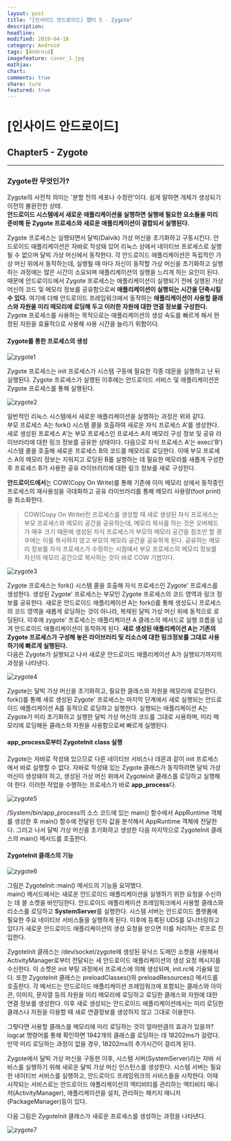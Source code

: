 ```yaml
---
layout: post
title: "[인사이드 안드로이드] 챕터 5 - Zygote"
description:
headline:
modified: 2019-04-18
category: Android
tags: [Android]
imagefeature: cover_1.jpg
mathjax:
chart:
comments: true
share: ture
featured: true
---
```


# [인사이드 안드로이드]


## Chapter5 - Zygote


---------------------------------------


### Zygote란 무엇인가?  

Zygote의 사전적 의미는 '분할 전의 세포나 수정란'이다. 쉽게 말하면 개체가 생성되기 이전의 불완전한 상태.  
**안드로이드 시스템에서 새로운 애플리케이션을 실행하면 실행에 필요한 요소들을 미리 준비해 둔 Zygote 프로세스와 새로운 애플리케이션이 결합되서 실행된다.**  

Zygote 프로세스는 실행되면서 달빅(Dalvik) 가상 머신을 초기화하고 구동시킨다. 안드로이드 애플리케이션은 자바로 작성돼 있어 리눅스 상에서 네이티브 프로세스로 실행될 수 없으며 달빅 가상 머신에서 동작한다. 각 안드로이드 애플리케이션은 독립적인 가상 머신 위에서 동작하는데, 실행될 때 마다 자신이 동작할 가상 머신을 초기화하고 실행하는 과정에는 많은 시간이 소요되며 애플리케이션의 실행을 느리게 하는 요인이 된다. 때문에 안드로이드에서 Zygote 프로세스는 애플리케이션이 실행되기 전에 실행된 가상 머신의 코드 및 메모리 정보를 공유함으로써 **애플리케이션이 실행되는 시간을 단축시킬 수 있다.** 여기에 더해 안드로이드 프레임워크에서 동작하는 **애플리케이션이 사용할 클래스와 자원을 미리 메모리에 로딩해 두고 이러한 자원에 대한 연결 정보를 구성한다.**  
Zygote 프로세스를 사용하는 목적으로는 애플리케이션의 생성 속도를 빠르게 해서 한정된 자원을 효율적으로 사용해 사용 시간을 늘리기 위함이다.  

#### Zygote를 통한 프로세스의 생성  

![zygote1](/images/post/zygote1.png "zygote1")  

Zygote 프로세스는 init 프로세스가 시스템 구동에 필요한 각종 데몬을 실행하고 난 뒤 실행된다. Zygote 프로세스가 실행된 이후에는 안드로이드 서비스 및 애플리케이션은 Zygote 프로세스를 통해 실행된다.  

![zygote2](/images/post/zygote2.png "zygote2")  

일반적인 리눅스 시스템에서 새로운 애플리케이션을 실행하는 과정은 위와 같다.  
부모 프로세스 A는 fork() 시스템 콜을 호출하여 새로운 자식 프로세스 A'를 생성한다. 새로 생성된 프로세스 A'는 부모 프로세스인 프로세스 A의 메모리 구성 정보 및 공유 라이브러리에 대한 링크 정보를 공유한 상태이다. 다음으로 자식 프로세스 A'는 exec('B') 시스템 콜을 호출해 새로운 프로세스 B의 코드를 메모리로 로딩한다. 이때 부모 프로세스 A의 메모리 정보는 지워지고 로딩된 B를 실행하는 데 필요한 메모리를 새롭게 구성한 후 프로세스 B가 사용한 공유 라이브러리에 대한 링크 정보를 새로 구성한다.  

**안드로이드에서**는 COW(Copy On Write)를 통해 기존에 이미 메모리 상에서 동작중인 프로세스의 재사용성을 극대화하고 공유 라이브러리를 통해 메모리 사용량(foot print)을 최소화한다.  

> COW(Copy On Write)란 프로세스를 생성할 때 새로 생성된 자식 프로세스는 부모 프로세스와 메모리 공간을 공유하는데, 메모리 복사를 하는 것은 오버헤드가 매우 크기 때문에 생성된 자식 프로세스가 부모의 메모리 공간을 참조만 할 경우에는 이를 복사하지 않고 부모의 메모리 공간을 공유하게 된다. 공유하는 메모리 정보를 자식 프로세스가 수정하는 시점에서 부모 프로세스의 메모리 정보를 자신의 메모리 공간으로 복사하는 것이 바로 COW 기법이다.   

![zygote3](/images/post/zygote3.png "zygote3")  

Zygote 프로세스는 fork() 시스템 콜을 호출해 자식 프로세스인 Zygote' 프로세스를 생성한다. 생성된 Zygote' 프로세스는 부모인 Zygote 프로세스의 코드 영역과 링크 정보를 공유한다. 새로운 안드로이드 애플리케이션 A는 fork()를 통해 생성도니 프로세스의 코드 영역을 새롭게 로딩하는 것이 아니라, 복제된 달빅 가상 머신 위에 동적으로 로딩된다. 이후에 zygote' 프로세스는 애플리케이션 A 클래스의 메서드로 실행 흐름을 넘겨 안드로이드 애플리케이션이 동작하게 된다. **새로 생성된 애플리케이션 A는 기존의 Zygote 프로세스가 구성해 놓은 라이브러리 및 리소스에 대한 링크정보를 그대로 사용하기에 빠르게 실행된다.**  
다음은 Zygote가 실행되고 나서 새로운 안드로이드 애플리케이션 A가 실행되기까지의 과정을 나타낸다.  

![zygote4](/images/post/zygote4.png "zygote4")  

Zygote는 달빅 가상 머신을 초기화하고, 필요한 클래스와 자원을 메모리에 로딩한다. fork()를 통해 새로 생성된 Zygote' 프로세스는 마지막 단계에서 새로 실행되는 안드로이드 애플리케이션 A를 동적으로 로딩하고 실행한다. 실행되는 애플리케이션 A는 Zygote가 미리 초기화하고 실행한 달빅 가상 머신의 코드를 그대로 사용하며, 미리 메모리에 로딩해둔 클래스와 자원을 사용함으로써 빠르게 실행된다.  


#### app_process로부터 ZygoteInit class 실행  

Zygote는 자바로 작성돼 있으므로 다른 네이티브 서비스나 데몬과 같이 init 프로세스에서 바로 실행할 수 없다. 자바로 작성돼 있는 Zygote 클래스가 동작하려면 달빅 가상 머신이 생성돼야 하고, 생성된 가상 머신 위에서 Zygoteinit 클래스를 로딩하고 실행해야 한다. 이러한 작업을 수행하는 프로세스가 바로 **app_process**다.  

![zygote5](/images/post/zygote5.png "zygote5")  

/System/bin/app_process의 소스 코드에 있는 main() 함수에서 AppRuntime 객체를 생성한 후 main() 함수에 전달된 인자 값을 분석해서 AppRuntime 객체에 전달한다. 그러고 나서 달빅 가상 머신을 초기화하고 생성한 다음 마지막으로 ZygoteInit 클래스의 main() 메서드를 호출한다.  


#### ZygoteInit 클래스의 기능  

![zygote6](/images/post/zygote6.png "zygote6")  

그림은 ZygoteInit::main() 메서드의 기능을 요약했다.  
main() 메서드에서는 새로운 안드로이드 애플리케이션을 실행하기 위한 요청을 수신하는 데 쓸 소켓을 바인딩한다. 안드로이드 애플리케이션 프레임워크에서 사용할 클래스와 리소스를 로딩하고 **SystemServer**를 실행한다. 시스템 서버는 안드로이드 플랫폼에 필요한 주요 네이티브 서비스들을 실행하게 된다. 이후에 등록된 UDS를 모니터링하고 있다가 새로운 안드로이드 애플리케이션의 생성 요청을 받으면 이를 처리하는 루프로 진입한다.  

ZygoteInit 클래스는 /dev/socket/zygote에 생성된 유닉스 도메인 소켓을 사용해서 ActivityManager로부터 전달되는 새 안드로이드 애플리케이션의 생성 요청 메시지를 수신한다. 이 소켓은 init 부팅 과정에서 프로세스에 의해 생성되며, init.rc에 기술돼 있다.
또한 ZygoteInit 클래스는 preloadClasses()와 preloadResources() 메서드를 호출한다. 각 메서드는 안드로이드 애플리케이션 프레임워크에 포함되는 클래스와 아이콘, 이미지, 문자열 등의 자원을 미리 메모리에 로딩하고 로딩한 클래스와 자원에 대한 연결 정보를 생성한다. 이후 새로 생성되는 안드로이드 애플리케이션에서는 미리 로딩한 클래스나 자원을 이용할 때 새로 연결정보를 생성하지 않고 그대로 이용한다.  

그렇다면 사용할 클래스를 메모리에 미리 로딩하는 것이 얼마만큼의 효과가 있을까? logcat 명령어를 통해 확인하면 1942개의 클래스를 로딩하는 데 18202ms가 걸렸다. 만약 미리 로딩하는 과정이 없을 경우, 18202ms의 추가시간이 걸리게 된다.  

Zygote에서 달빅 가상 머신을 구동한 이후, 시스템 서버(SystemServer)라는 자바 서비스를 실행하기 위해 새로운 달빅 가상 머신 인스턴스를 생성한다. 시스템 서버는 필요한 네이티브 서비스를 실행하고, 안드로이드 프레임워크의 서비스들을 시작한다. 이때 시작되는 서비스로는 안드로이드 애플리케이션의 액티비티를 관리하는 액티비티 매니저(ActivityManager), 애플리케이션을 설치, 관리하는 패키지 매니저(PackageManager)등이 있다.  

다음 그림은 ZygoteInit 클래스가 새로운 프로세스를 생성하는 과정을 나타낸다.  

![zygote7](/images/post/zygote7.png "zygote7")  
